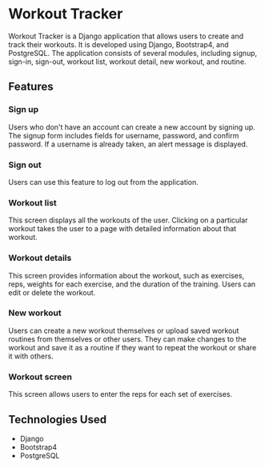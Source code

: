 # Workout Tracker

Workout Tracker is a Django application that allows users to create and track their workouts. It is developed using Django, Bootstrap4, and PostgreSQL. The application consists of several modules, including signup, sign-in, sign-out, workout list, workout detail, new workout, and routine.

## Features

### Sign up

Users who don't have an account can create a new account by signing up. The signup form includes fields for username, password, and confirm password. If a username is already taken, an alert message is displayed.

### Sign out

Users can use this feature to log out from the application.

### Workout list

This screen displays all the workouts of the user. Clicking on a particular workout takes the user to a page with detailed information about that workout.

### Workout details

This screen provides information about the workout, such as exercises, reps, weights for each exercise, and the duration of the training. Users can edit or delete the workout.

### New workout

Users can create a new workout themselves or upload saved workout routines from themselves or other users. They can make changes to the workout and save it as a routine if they want to repeat the workout or share it with others.

### Workout screen

This screen allows users to enter the reps for each set of exercises.

## Technologies Used

- Django
- Bootstrap4
- PostgreSQL
